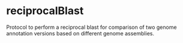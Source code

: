 # reciprocalBlast
Protocol to perform a reciprocal blast for comparison of two genome annotation versions based on different genome assemblies.
